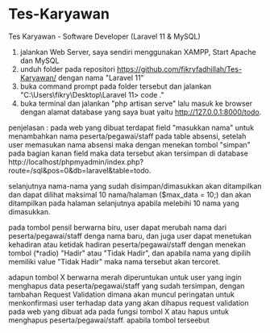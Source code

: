 # Tes-Karyawan
Tes Karyawan - Software Developer (Laravel 11 & MySQL)

1. jalankan Web Server, saya sendiri menggunakan XAMPP, Start Apache dan MySQL
2. unduh folder pada repositori https://github.com/fikryfadhillah/Tes-Karyawan/ dengan nama "Laravel 11"
3. buka command prompt pada folder tersebut dan jalankan "C:\Users\fikry\Desktop\Laravel 11> code ."
4. buka terminal dan jalankan "php artisan serve" lalu masuk ke browser dengan alamat database yang saya buat yaitu http://127.0.0.1:8000/todo.

penjelasan :
pada web yang dibuat terdapat field "masukkan nama" untuk menambahkan nama peserta/pegawai/staff pada table absensi, setelah user memasukan nama absensi maka dengan menekan tombol "simpan" pada bagian kanan field maka data tersebut akan tersimpan di database http://localhost/phpmyadmin/index.php?route=/sql&pos=0&db=laravel&table=todo.

selanjutnya nama-nama yang sudah disimpan/dimasukkan akan ditampilkan dan dapat dilihat maksimal 10 nama/halaman ($max_data = 10;) dan akan ditampilkan pada halaman selanjutnya apabila melebihi 10 nama yang dimasukkan.

pada tombol pensil berwarna biru, user dapat merubah nama dari peserta/pegawai/staff denga nama baru, dan juga user dapat menetukan kehadiran atau ketidak hadiran peserta/pegawai/staff dengan menekan tombol (*radio) "Hadir" atau "Tidak Hadir", dan apabila nama yang dipilih memiliki value "Tidak Hadir" maka nama tersebut akan tercoret.

adapun tombol X berwarna merah diperuntukan untuk user yang ingin menghapus data peserta/pegawai/staff yang sudah tersimpan, dengan tambahan Request Validation dimana akan muncul peringatan untuk menkonfirmasi user terhadap data yang akan dihapus
request validation pada web yang dibuat ada pada fungsi tombol X atau hapus untuk menghapus peserta/pegawai/staff. apabila tombol terseebut  
